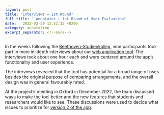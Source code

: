 ```yaml
---
layout: post
title: "Interviews — 1st Round"
full_title: "_Annotator_: 1st Round of User Evaluation"
date:   2023-03-30 12:52:33 +0200
category: annotation
excerpt_separator: <!--more-->
---
```


In the weeks following the [Beethoven-Studienkolleg](https://domestic-beethoven.eu/hausmusik/2022/09/08/Studienkolleg_1.html), nine participants took part in more in-depth interviews about our [web application tool](https://tool.domestic-beethoven.eu). The interviews took about one hour each and were centered around the app’s functionality and user experience.

<!--more-->

The interviews revealed that the tool has potential for a broad range of uses besides the original purpose of comparing arrangements, and the overall design was in general favourably rated.

At the project’s meeting in Oxford in December 2022, the team discussed ways to make the tool better and the new features that students and researchers would like to see. These discussions were used to decide what issues to prioritize for [version 2 of the app](https://domestic-beethoven.eu/annotation/2023/03/09/Annotator_Version_2.html).
